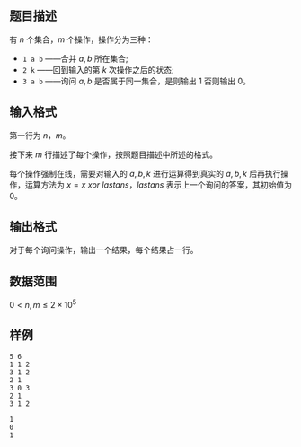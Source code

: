 ## 题目描述

有 $n$ 个集合，$m$ 个操作，操作分为三种：

- `1 a b` ——合并 $a,b$ 所在集合;
- `2 k` ——回到输入的第 $k$ 次操作之后的状态;
- `3 a b` ——询问 $a,b$ 是否属于同一集合，是则输出 $1$ 否则输出 $0$。

## 输入格式

第一行为 $n，m$。

接下来 $m$ 行描述了每个操作，按照题目描述中所述的格式。

每个操作强制在线，需要对输入的 $a,b,k$ 进行运算得到真实的 $a,b,k$ 后再执行操作，运算方法为 $x=x\ xor\ lastans$，$lastans$ 表示上一个询问的答案，其初始值为 $0$。

## 输出格式

对于每个询问操作，输出一个结果，每个结果占一行。

## 数据范围

$0 < n,m \leq 2\times 10^5$

## 样例

```input1
5 6
1 1 2
3 1 2
2 1
3 0 3
2 1
3 1 2
```

```output1
1
0
1
```

